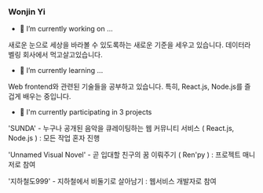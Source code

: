 ### Wonjin Yi
- 🔭 I’m currently working on ...

새로운 눈으로 세상을 바라볼 수 있도록하는 새로운 기준을 세우고 있습니다. 데이터라벨링 회사에서 먹고살고있습니다.
- 🌱 I’m currently learning ...

Web frontend와 관련된 기술들을 공부하고 있습니다. 특히, React.js, Node.js를 즐겁게 배우는 중입니다. 

- 👯 I'm currently participating in 3 projects

'SUNDA' - 누구나 공개된 음악을 큐레이팅하는 웹 커뮤니티 서비스 ( React.js, Node.js ) : 모든 작업 혼자 진행

'Unnamed Visual Novel' - 곧 입대할 친구의 꿈 이뤄주기 ( Ren'py ) : 프로젝트 매니저로 참여

'지하철도999' - 지하철에서 비둘기로 살아남기 : 웹서비스 개발자로 참여

<!--
**wonjinYi/wonjinYi** is a ✨ _special_ ✨ repository because its `README.md` (this file) appears on your GitHub profile.

Here are some ideas to get you started:

- 🔭 I’m currently working on ...
- 🌱 I’m currently learning ...
- 👯 I’m looking to collaborate on ...
- 🤔 I’m looking for help with ...
- 💬 Ask me about ...
- 📫 How to reach me: ...
- 😄 Pronouns: ...
- ⚡ Fun fact: ...
-->
